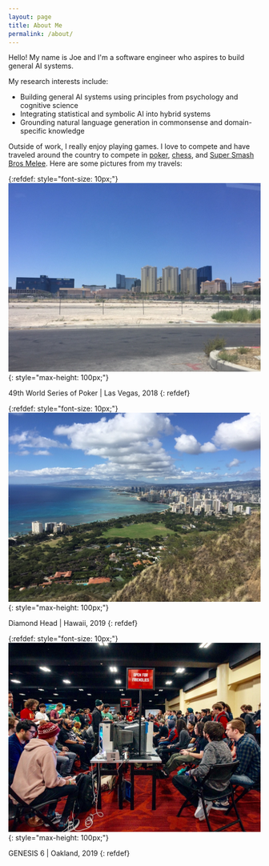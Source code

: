 ```yaml
---
layout: page
title: About Me
permalink: /about/
---
```


Hello! My name is Joe and I'm a software engineer who aspires to build general AI systems.

My research interests include:
* Building general AI systems using principles from psychology and cognitive science
* Integrating statistical and symbolic AI into hybrid systems
* Grounding natural language generation in commonsense and domain-specific knowledge

Outside of work, I really enjoy playing games. I love to compete and have traveled around the country to compete in [poker](https://pokerdb.thehendonmob.com/player.php?a=r&n=601783), [chess](https://lichess.org/@/seaghost27), and [Super Smash Bros Melee](https://www.youtube.com/watch?v=0VzNTRieZ88). Here are some pictures from my travels:


{:refdef: style="font-size: 10px;"}
![vegas](/assets/img/vegas.jpg){: style="max-height: 100px;"}

49th World Series of Poker \| Las Vegas, 2018
{: refdef}

{:refdef: style="font-size: 10px;"}
![hawaii](/assets/img/hawaii.jpg){: style="max-height: 100px;"}

Diamond Head \| Hawaii, 2019
{: refdef}

{:refdef: style="font-size: 10px;"}
![genesis](/assets/img/genesis.jpeg){: style="max-height: 100px;"}

GENESIS 6 \| Oakland, 2019
{: refdef}
